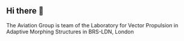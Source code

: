 ## Hi there 👋
The Aviation Group is team of the Laboratory for Vector Propulsion in Adaptive Morphing Structures in BRS-LDN, London

